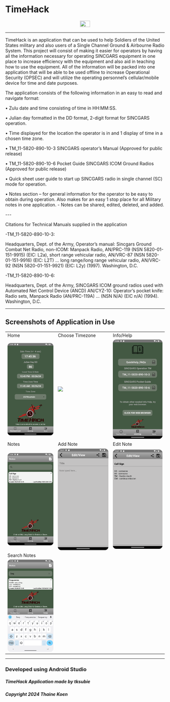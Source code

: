 # TimeHack

<p align="center"><img src="https://github.com/tksubie/TimeHack_Application/assets/116237117/f4f31f09-6d38-47bc-bdc3-af39bf7fe8fc" width="25%" height="25%"/>

---

<p> TimeHack is an application that can be used to help Soldiers of the United States military and also users of a Single Channel Ground & Airbourne Radio System. This project will consist of making it easier for operators by having all the information necessary for operating SINCGARS equipment in one place to increase efficiency with the equipment and also aid in teaching how to use the equipment. All of the information will be packed into one application that will be able to be used offline to increase Operational Security (OPSEC) and will utilize the operating personnel’s cellular/mobile device for time and date purposes. </p>

 <p> The application consists of the following information in an easy to read and navigate format: </p>
  <p>•	Zulu date and time consisting of time in HH:MM:SS.</p>
  <p>•	Julian day formatted in the DD format, 2-digit format for SINCGARS operation.</p>
  <p>•	Time displayed for the location the operator is in and 1 display of time in a chosen time zone.</p>
  <p>•	TM_11-5820-890-10-3 SINCGARS operator’s Manual (Approved for public release)</p>
  <p>•	TM_11-5820-890-10-6 Pocket Guide SINCGARS ICOM Ground Radios (Approved for public release)</p>
  <p>•	Quick sheet user guide to start up SINCGARS radio in single channel (SC) mode for operation.</p>
  <p>•	Notes section – for general information for the operator to be easy to obtain during operation. Also makes for an easy 1 stop place for all Military notes in one application.
            - Notes can be shared, edited, deleted, and added.</p>
---
<p> Citations for Technical Manuals supplied in the application</p>
<p> -TM_11-5820-890-10-3:</p>
<p>Headquarters, Dept. of the Army, Operator’s manual: Sincgars Ground Combat Net Radio, non-ICOM: Manpack Radio, AN/PRC-119 (NSN 5820-01-151-9915) (EIC: L2a), short range vehicular radio, AN/VRC-87 (NSN 5820-01-151-9916) (EIC: L2T) ... long range/long range vehicular radio, AN/VRC-92 (NSN 5820-01-151-9921) (EIC: L2y) (1997). Washington, D.C.</p>
<p> -TM_11-5820-890-10-6:</p>
<p>Headquarters, Dept. of the Army, SINCGARS ICOM ground radios used with Automated Net Control Device (ANCD) AN/CYZ-10: Operator’s pocket knife: Radio sets, Manpack Radio (AN/PRC-119A) ... (NSN N/A) (EIC n/A) (1994). Washington, D.C. </p>

---
## Screenshots of Application in Use



<table>
  <tr>
   <td>Home</td>
   <td>Choose Timezone</td>
   <td>Info/Help</td>
  </tr>
  <tr>
   <td><img src="Screenshots/Home.png" width=auto height=auto></td>
   <td><img src="Screenshots/TimeZoneSelector.png" width=auto height=auto></td>
   <td><img src="Screenshots/InfoPage.png" width=auto height=auto></td>
  </tr>
  <tr>
   <td>Notes</td>
   <td>Add Note</td>
   <td>Edit Note</td>
  </tr>
  <tr>
   <td><img src="Screenshots/NotesPage.png" width=auto height=auto></td>
   <td><img src="Screenshots/AddNote.png" width=auto height=auto></td>
   <td><img src="Screenshots/EditNote.png" width=auto height=auto></td>
  </tr>
 
 <tr>
   <td>Search Notes</td>
 </tr>
  <tr>
    <td><img src="Screenshots/SearchNote.png" width=auto height=auto></td>
  </tr>
 </table>


---
###  Developed using Android Studio
##### TimeHack Application made by tksubie
##### Copyright 2024 Thaine Koen


